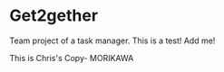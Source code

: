 # Get2gether
Team project of a task manager. This is a test! Add me!

This is Chris's Copy- MORIKAWA
